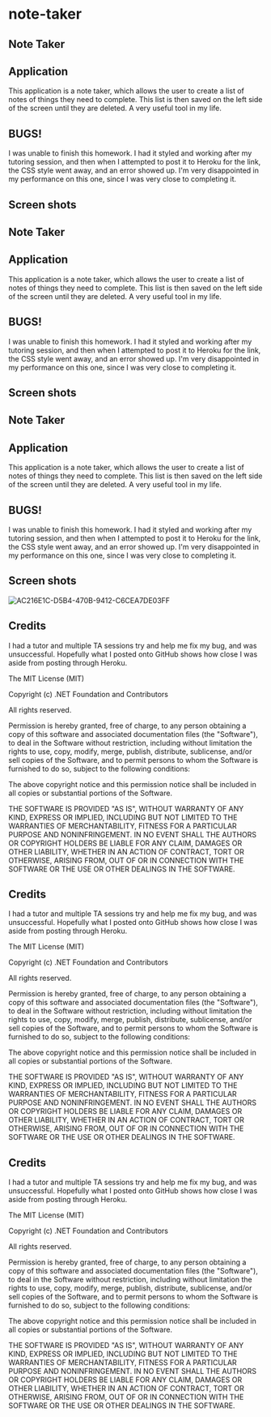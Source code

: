 # note-taker

## Note Taker

## Application

This application is a note taker, which allows the user to create a list of notes of things they need to complete.  This list is then saved on the left side of the screen until they are deleted.  A very useful tool in my life.

## BUGS!

I was unable to finish this homework.  I had it styled and working after my tutoring session, and then when I attempted to post it to Heroku for the link, the CSS style went away, and an error showed up.  I'm very disappointed in my performance on this one, since I was very close to completing it.

## Screen shots

## Note Taker

## Application

This application is a note taker, which allows the user to create a list of notes of things they need to complete.  This list is then saved on the left side of the screen until they are deleted.  A very useful tool in my life.

## BUGS!

I was unable to finish this homework.  I had it styled and working after my tutoring session, and then when I attempted to post it to Heroku for the link, the CSS style went away, and an error showed up.  I'm very disappointed in my performance on this one, since I was very close to completing it.

## Screen shots

## Note Taker

## Application

This application is a note taker, which allows the user to create a list of notes of things they need to complete.  This list is then saved on the left side of the screen until they are deleted.  A very useful tool in my life.

## BUGS!

I was unable to finish this homework.  I had it styled and working after my tutoring session, and then when I attempted to post it to Heroku for the link, the CSS style went away, and an error showed up.  I'm very disappointed in my performance on this one, since I was very close to completing it.

## Screen shots

![AC216E1C-D5B4-470B-9412-C6CEA7DE03FF](https://user-images.githubusercontent.com/79759725/126580531-eb0c795a-23e8-413a-8a91-3c9b3a87abe5.png)


## Credits

I had a tutor and multiple TA sessions try and help me fix my bug, and was unsuccessful.  Hopefully what I posted onto GitHub shows how close I was aside from posting through Heroku.

The MIT License (MIT)

Copyright (c) .NET Foundation and Contributors

All rights reserved.

Permission is hereby granted, free of charge, to any person obtaining a copy of this software and associated documentation files (the "Software"), to deal in the Software without restriction, including without limitation the rights to use, copy, modify, merge, publish, distribute, sublicense, and/or sell copies of the Software, and to permit persons to whom the Software is furnished to do so, subject to the following conditions:

The above copyright notice and this permission notice shall be included in all copies or substantial portions of the Software.

THE SOFTWARE IS PROVIDED "AS IS", WITHOUT WARRANTY OF ANY KIND, EXPRESS OR IMPLIED, INCLUDING BUT NOT LIMITED TO THE WARRANTIES OF MERCHANTABILITY, FITNESS FOR A PARTICULAR PURPOSE AND NONINFRINGEMENT. IN NO EVENT SHALL THE AUTHORS OR COPYRIGHT HOLDERS BE LIABLE FOR ANY CLAIM, DAMAGES OR OTHER LIABILITY, WHETHER IN AN ACTION OF CONTRACT, TORT OR OTHERWISE, ARISING FROM, OUT OF OR IN CONNECTION WITH THE SOFTWARE OR THE USE OR OTHER DEALINGS IN THE SOFTWARE.

## Credits

I had a tutor and multiple TA sessions try and help me fix my bug, and was unsuccessful.  Hopefully what I posted onto GitHub shows how close I was aside from posting through Heroku.

The MIT License (MIT)

Copyright (c) .NET Foundation and Contributors

All rights reserved.

Permission is hereby granted, free of charge, to any person obtaining a copy of this software and associated documentation files (the "Software"), to deal in the Software without restriction, including without limitation the rights to use, copy, modify, merge, publish, distribute, sublicense, and/or sell copies of the Software, and to permit persons to whom the Software is furnished to do so, subject to the following conditions:

The above copyright notice and this permission notice shall be included in all copies or substantial portions of the Software.

THE SOFTWARE IS PROVIDED "AS IS", WITHOUT WARRANTY OF ANY KIND, EXPRESS OR IMPLIED, INCLUDING BUT NOT LIMITED TO THE WARRANTIES OF MERCHANTABILITY, FITNESS FOR A PARTICULAR PURPOSE AND NONINFRINGEMENT. IN NO EVENT SHALL THE AUTHORS OR COPYRIGHT HOLDERS BE LIABLE FOR ANY CLAIM, DAMAGES OR OTHER LIABILITY, WHETHER IN AN ACTION OF CONTRACT, TORT OR OTHERWISE, ARISING FROM, OUT OF OR IN CONNECTION WITH THE SOFTWARE OR THE USE OR OTHER DEALINGS IN THE SOFTWARE.

## Credits

I had a tutor and multiple TA sessions try and help me fix my bug, and was unsuccessful.  Hopefully what I posted onto GitHub shows how close I was aside from posting through Heroku.

The MIT License (MIT)

Copyright (c) .NET Foundation and Contributors

All rights reserved.

Permission is hereby granted, free of charge, to any person obtaining a copy of this software and associated documentation files (the "Software"), to deal in the Software without restriction, including without limitation the rights to use, copy, modify, merge, publish, distribute, sublicense, and/or sell copies of the Software, and to permit persons to whom the Software is furnished to do so, subject to the following conditions:

The above copyright notice and this permission notice shall be included in all copies or substantial portions of the Software.

THE SOFTWARE IS PROVIDED "AS IS", WITHOUT WARRANTY OF ANY KIND, EXPRESS OR IMPLIED, INCLUDING BUT NOT LIMITED TO THE WARRANTIES OF MERCHANTABILITY, FITNESS FOR A PARTICULAR PURPOSE AND NONINFRINGEMENT. IN NO EVENT SHALL THE AUTHORS OR COPYRIGHT HOLDERS BE LIABLE FOR ANY CLAIM, DAMAGES OR OTHER LIABILITY, WHETHER IN AN ACTION OF CONTRACT, TORT OR OTHERWISE, ARISING FROM, OUT OF OR IN CONNECTION WITH THE SOFTWARE OR THE USE OR OTHER DEALINGS IN THE SOFTWARE.
